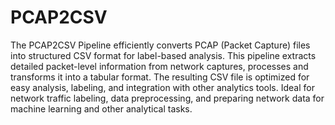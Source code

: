# PCAP2CSV

The PCAP2CSV Pipeline efficiently converts PCAP (Packet Capture) files into structured CSV format for label-based analysis. This pipeline extracts detailed packet-level information from network captures, processes and transforms it into a tabular format. The resulting CSV file is optimized for easy analysis, labeling, and integration with other analytics tools. Ideal for network traffic labeling, data preprocessing, and preparing network data for machine learning and other analytical tasks.

